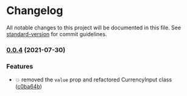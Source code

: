 # Changelog

All notable changes to this project will be documented in this file. See [standard-version](https://github.com/conventional-changelog/standard-version) for commit guidelines.

### [0.0.4](https://github.com/lhew/currencyinput/compare/v0.0.2...v0.0.4) (2021-07-30)


### Features

* :boom: removed the `value` prop and refactored CurrencyInput class ([c0ba64b](https://github.com/lhew/currencyinput/commit/c0ba64ba2506e7d76d13494443d497460578da19))
